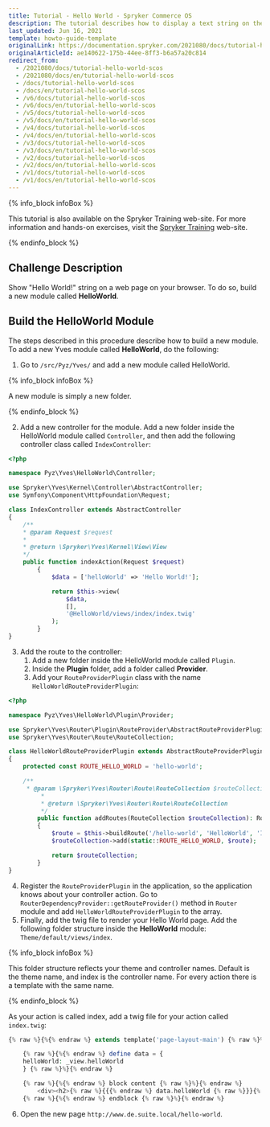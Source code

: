 ```yaml
---
title: Tutorial - Hello World - Spryker Commerce OS
description: The tutorial describes how to display a text string on the page in the browser by adding a new Yves module.
last_updated: Jun 16, 2021
template: howto-guide-template
originalLink: https://documentation.spryker.com/2021080/docs/tutorial-hello-world-scos
originalArticleId: ae140622-175b-44ee-8ff3-b6a57a20c814
redirect_from:
  - /2021080/docs/tutorial-hello-world-scos
  - /2021080/docs/en/tutorial-hello-world-scos
  - /docs/tutorial-hello-world-scos
  - /docs/en/tutorial-hello-world-scos
  - /v6/docs/tutorial-hello-world-scos
  - /v6/docs/en/tutorial-hello-world-scos
  - /v5/docs/tutorial-hello-world-scos
  - /v5/docs/en/tutorial-hello-world-scos
  - /v4/docs/tutorial-hello-world-scos
  - /v4/docs/en/tutorial-hello-world-scos
  - /v3/docs/tutorial-hello-world-scos
  - /v3/docs/en/tutorial-hello-world-scos
  - /v2/docs/tutorial-hello-world-scos
  - /v2/docs/en/tutorial-hello-world-scos
  - /v1/docs/tutorial-hello-world-scos
  - /v1/docs/en/tutorial-hello-world-scos
---
```


{% info_block infoBox %}

This tutorial is also available on the Spryker Training web-site. For more information and hands-on exercises, visit the [Spryker Training](https://training.spryker.com/courses/developer-bootcamp) web-site.

{% endinfo_block %}

## Challenge Description
Show "Hello World!" string on a web page on your browser. To do so, build a new module called **HelloWorld**.

## Build the HelloWorld Module
The steps described in this procedure describe how to build a new module.  To add a new Yves module called **HelloWorld**, do the following:
1. Go to `/src/Pyz/Yves/` and add a new module called HelloWorld.

{% info_block infoBox %}

A new module is simply a new folder.

{% endinfo_block %}

2. Add a new controller for the module.
Add a new folder inside the HelloWorld module called `Controller`, and then add the following controller class called `IndexController`:

```php
<?php

namespace Pyz\Yves\HelloWorld\Controller;

use Spryker\Yves\Kernel\Controller\AbstractController;
use Symfony\Component\HttpFoundation\Request;

class IndexController extends AbstractController
{
	/**
    * @param Request $request
	*
	* @return \Spryker\Yves\Kernel\View\View
	*/
	public function indexAction(Request $request)
		{
			$data = ['helloWorld' => 'Hello World!'];

			return $this->view(
				$data,
				[],
				'@HelloWorld/views/index/index.twig'
			);
		}
}
```

3. Add the route to the controller:
    1. Add a new folder inside the HelloWorld module called `Plugin`.
    2. Inside the **Plugin** folder, add a folder called **Provider**.
    3. Add your `RouteProviderPlugin` class with the name `HelloWorldRouteProviderPlugin`:

```php
<?php

namespace Pyz\Yves\HelloWorld\Plugin\Provider;

use Spryker\Yves\Router\Plugin\RouteProvider\AbstractRouteProviderPlugin;
use Spryker\Yves\Router\Route\RouteCollection;

class HelloWorldRouteProviderPlugin extends AbstractRouteProviderPlugin
{
	protected const ROUTE_HELLO_WORLD = 'hello-world';

	/**
	 * @param \Spryker\Yves\Router\Route\RouteCollection $routeCollection
         *
         * @return \Spryker\Yves\Router\Route\RouteCollection
         */
        public function addRoutes(RouteCollection $routeCollection): RouteCollection
        {
            $route = $this->buildRoute('/hello-world', 'HelloWorld', 'Index', 'indexAction');
            $routeCollection->add(static::ROUTE_HELLO_WORLD, $route);

            return $routeCollection;
        }
}
```
4. Register the `RouteProviderPlugin` in the application, so the application knows about your controller action.
Go to `RouterDependencyProvider::getRouteProvider()` method in `Router` module and add `HelloWorldRouteProviderPlugin` to the array.
5. Finally, add the twig file to render your Hello World page. Add the following folder structure inside the **HelloWorld** module: `Theme/default/views/index`.

{% info_block infoBox %}

This folder structure reflects your theme and controller names. Default is the theme name, and index is the controller name. For every action there is a template with the same name.

{% endinfo_block %}

As your action is called index, add a twig file for your action called `index.twig`:

```php
{% raw %}{%{% endraw %} extends template('page-layout-main') {% raw %}%}{% endraw %}

	{% raw %}{%{% endraw %} define data = {
	helloWorld: _view.helloWorld
	} {% raw %}%}{% endraw %}

	{% raw %}{%{% endraw %} block content {% raw %}%}{% endraw %}
		<div><h2>{% raw %}{{{% endraw %} data.helloWorld {% raw %}}}{% endraw %}</h2></div>
	{% raw %}{%{% endraw %} endblock {% raw %}%}{% endraw %}
```
6. Open the new page `http://www.de.suite.local/hello-world`.
